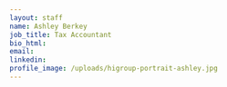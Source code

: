 ```yaml
---
layout: staff
name: Ashley Berkey
job_title: Tax Accountant
bio_html:
email:
linkedin:
profile_image: /uploads/higroup-portrait-ashley.jpg
---
```



